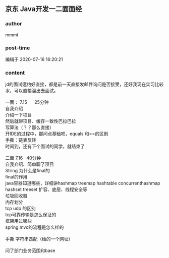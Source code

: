 ## 京东 Java开发一二面面经
### author 
mmmt
### post-time 

编辑于  2020-07-16 16:20:21
### content 
<div class="post-topic-des nc-post-content">
 <div>
  jd的面试邀约好直接，都是前一天直接发邮件询问是否接受，还好我现在实习比较水，可以直接溜出去面试。
 </div>
 <div>
  <br/>
 </div>
 <div>
  一面： 7.15      25分钟
 </div>
 <div>
  自我介绍
 </div>
 <div>
  介绍一下项目
 </div>
 <div>
  然后就聊项目、缓存一致性巴拉巴拉
 </div>
 <div>
  写算法（？？那么直接）
 </div>
 <div>
  开IDE的过程中，那问点基础吧，equals 和==的区别
 </div>
 <div>
  手撕：链表反转
 </div>
 <div>
  时间到，还有下个面试的同学，就结束了
 </div>
 <div>
  <br/>
 </div>
 <div>
  二面 7.16   40分钟
 </div>
 <div>
  自我介绍、简单聊了项目
 </div>
 <div>
  String 为什么是final的
 </div>
 <div>
  final的作用
 </div>
 <div>
  java容器知道哪些，详细讲hashmap treemap hashtable concurrenthashmap hashset treeset 扩容、底层、线程安全等
 </div>
 <div>
  垃圾回收器
 </div>
 <div>
  内存划分
 </div>
 <div>
  tcp udp 的区别
 </div>
 <div>
  tcp可靠传输是怎么保证的
 </div>
 <div>
  框架用过哪些
 </div>
 <div>
  spring mvc的流程是怎么样的
 </div>
 <div>
  <br/>
 </div>
 <div>
  手撕 字符串匹配（给的一个网址）
 </div>
 <div>
  <br/>
 </div>
 <div>
  问了部门业务范围和base
 </div>
 <div>
  <br/>
 </div>
</div>
